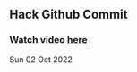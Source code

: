 
 ## Hack Github Commit 
 ### Watch video <a href="https://www.youtube.com">here</a> 
 Sun 02 Oct 2022 
